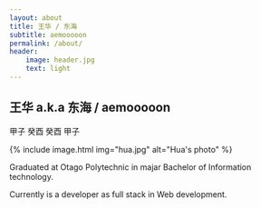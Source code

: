 ```yaml
---
layout: about
title: 王华 / 东海
subtitle: aemooooon
permalink: /about/
header:
    image: header.jpg
    text: light
---
```


## 王华 a.k.a 东海 / aemooooon

甲子 癸酉 癸酉 甲子

{% include image.html img="hua.jpg" alt="Hua's photo" %}

Graduated at Otago Polytechnic in majar Bachelor of Information technology.

Currently is a developer as full stack in Web development.
